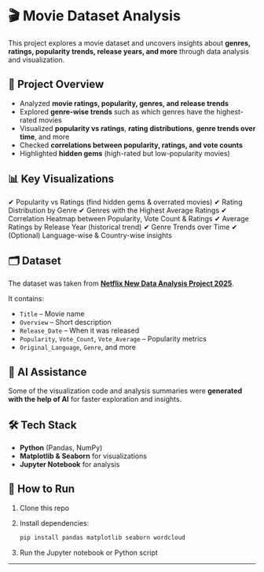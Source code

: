 # 🎬 Movie Dataset Analysis

This project explores a movie dataset and uncovers insights about **genres, ratings, popularity trends, release years, and more** through data analysis and visualization.

## 📌 Project Overview

* Analyzed **movie ratings, popularity, genres, and release trends**
* Explored **genre-wise trends** such as which genres have the highest-rated movies
* Visualized **popularity vs ratings**, **rating distributions**, **genre trends over time**, and more
* Checked **correlations between popularity, ratings, and vote counts**
* Highlighted **hidden gems** (high-rated but low-popularity movies)

## 📊 Key Visualizations

✔ Popularity vs Ratings (find hidden gems & overrated movies)
✔ Rating Distribution by Genre
✔ Genres with the Highest Average Ratings
✔ Correlation Heatmap between Popularity, Vote Count & Ratings
✔ Average Ratings by Release Year (historical trend)
✔ Genre Trends over Time
✔ (Optional) Language-wise & Country-wise insights

## 🗂 Dataset

The dataset was taken from [**Netflix New Data Analysis Project 2025**](https://github.com/TheiScale/YouTube-Video-Notes/tree/main/New%20Netflix%20Data%20Analysis%20Project%202025).

It contains:

* `Title` – Movie name
* `Overview` – Short description
* `Release_Date` – When it was released
* `Popularity`, `Vote_Count`, `Vote_Average` – Popularity metrics
* `Original_Language`, `Genre`, and more

## 🤖 AI Assistance

Some of the visualization code and analysis summaries were **generated with the help of AI** for faster exploration and insights.

## 🛠 Tech Stack

* **Python** (Pandas, NumPy)
* **Matplotlib & Seaborn** for visualizations
* **Jupyter Notebook** for analysis

## 🚀 How to Run

1. Clone this repo
2. Install dependencies:

   ```bash
   pip install pandas matplotlib seaborn wordcloud
   ```
3. Run the Jupyter notebook or Python script

---

